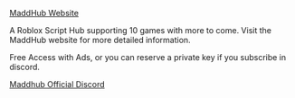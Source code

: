 <a href="https://maddhub.webador.com/">MaddHub Website</a> 

A Roblox Script Hub supporting 10 games with more to come.
Visit the MaddHub website for more detailed information.

Free Access with Ads, or you can reserve a private key if you subscribe in discord.



<a href="https://discord.com/servers/maddhub-official-906957649956991036">Maddhub Official Discord</a>




